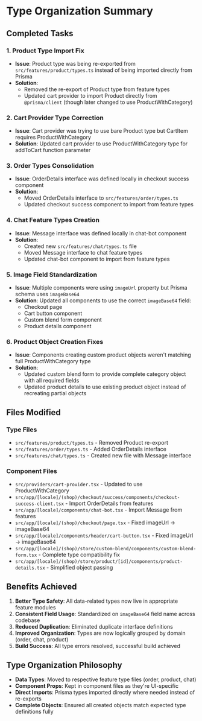 # Type Organization Summary

## Completed Tasks

### 1. Product Type Import Fix

- **Issue**: Product type was being re-exported from `src/features/product/types.ts` instead of being imported directly from Prisma
- **Solution**:
  - Removed the re-export of Product type from feature types
  - Updated cart provider to import Product directly from `@prisma/client` (though later changed to use ProductWithCategory)

### 2. Cart Provider Type Correction

- **Issue**: Cart provider was trying to use bare Product type but CartItem requires ProductWithCategory
- **Solution**: Updated cart provider to use ProductWithCategory type for addToCart function parameter

### 3. Order Types Consolidation

- **Issue**: OrderDetails interface was defined locally in checkout success component
- **Solution**:
  - Moved OrderDetails interface to `src/features/order/types.ts`
  - Updated checkout success component to import from feature types

### 4. Chat Feature Types Creation

- **Issue**: Message interface was defined locally in chat-bot component
- **Solution**:
  - Created new `src/features/chat/types.ts` file
  - Moved Message interface to chat feature types
  - Updated chat-bot component to import from feature types

### 5. Image Field Standardization

- **Issue**: Multiple components were using `imageUrl` property but Prisma schema uses `imageBase64`
- **Solution**: Updated all components to use the correct `imageBase64` field:
  - Checkout page
  - Cart button component
  - Custom blend form component
  - Product details component

### 6. Product Object Creation Fixes

- **Issue**: Components creating custom product objects weren't matching full ProductWithCategory type
- **Solution**:
  - Updated custom blend form to provide complete category object with all required fields
  - Updated product details to use existing product object instead of recreating partial objects

## Files Modified

### Type Files

- `src/features/product/types.ts` - Removed Product re-export
- `src/features/order/types.ts` - Added OrderDetails interface
- `src/features/chat/types.ts` - Created new file with Message interface

### Component Files

- `src/providers/cart-provider.tsx` - Updated to use ProductWithCategory
- `src/app/[locale]/(shop)/checkout/success/components/checkout-success-client.tsx` - Import OrderDetails from features
- `src/app/[locale]/components/chat-bot.tsx` - Import Message from features
- `src/app/[locale]/(shop)/checkout/page.tsx` - Fixed imageUrl → imageBase64
- `src/app/[locale]/components/header/cart-button.tsx` - Fixed imageUrl → imageBase64
- `src/app/[locale]/(shop)/store/custom-blend/components/custom-blend-form.tsx` - Complete type compatibility fix
- `src/app/[locale]/(shop)/store/product/[id]/components/product-details.tsx` - Simplified object passing

## Benefits Achieved

1. **Better Type Safety**: All data-related types now live in appropriate feature modules
2. **Consistent Field Usage**: Standardized on `imageBase64` field name across codebase
3. **Reduced Duplication**: Eliminated duplicate interface definitions
4. **Improved Organization**: Types are now logically grouped by domain (order, chat, product)
5. **Build Success**: All type errors resolved, successful build achieved

## Type Organization Philosophy

- **Data Types**: Moved to respective feature type files (order, product, chat)
- **Component Props**: Kept in component files as they're UI-specific
- **Direct Imports**: Prisma types imported directly where needed instead of re-exports
- **Complete Objects**: Ensured all created objects match expected type definitions fully

